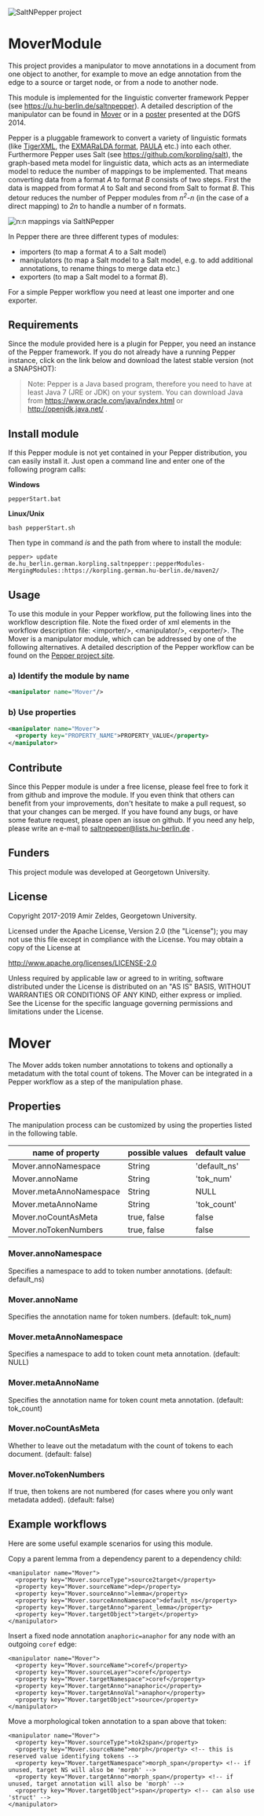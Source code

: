 ![SaltNPepper project](./gh-site/img/SaltNPepper_logo2010.png)
# MoverModule

This project provides a manipulator to move annotations in a document from one object to another, for example to move an edge annotation from the edge to a source or target node, or from a node to another node.

This module is implemented for the linguistic converter framework Pepper (see https://u.hu-berlin.de/saltnpepper). A detailed description of the manipulator can be found in [Mover](#details1) or in a [poster](http://dx.doi.org/10.5281/zenodo.15640) presented at the DGfS 2014.

Pepper is a pluggable framework to convert a variety of linguistic formats (like [TigerXML](http://www.ims.uni-stuttgart.de/forschung/ressourcen/werkzeuge/TIGERSearch/doc/html/TigerXML.html), the [EXMARaLDA format](http://www.exmaralda.org/), [PAULA](http://www.sfb632.uni-potsdam.de/paula.html) etc.) into each other. Furthermore Pepper uses Salt (see https://github.com/korpling/salt), the graph-based meta model for linguistic data, which acts as an intermediate model to reduce the number of mappings to be implemented. That means converting data from a format _A_ to format _B_ consists of two steps. First the data is mapped from format _A_ to Salt and second from Salt to format _B_. This detour reduces the number of Pepper modules from _n<sup>2</sup>-n_ (in the case of a direct mapping) to _2n_ to handle a number of n formats.

![n:n mappings via SaltNPepper](./gh-site/img/puzzle.png)

In Pepper there are three different types of modules:
* importers (to map a format _A_ to a Salt model)
* manipulators (to map a Salt model to a Salt model, e.g. to add additional annotations, to rename things to merge data etc.)
* exporters (to map a Salt model to a format _B_).

For a simple Pepper workflow you need at least one importer and one exporter.

## Requirements
Since the module provided here is a plugin for Pepper, you need an instance of the Pepper framework. If you do not already have a running Pepper instance, click on the link below and download the latest stable version (not a SNAPSHOT):

> Note:
> Pepper is a Java based program, therefore you need to have at least Java 7 (JRE or JDK) on your system. You can download Java from https://www.oracle.com/java/index.html or http://openjdk.java.net/ .


## Install module
If this Pepper module is not yet contained in your Pepper distribution, you can easily install it. Just open a command line and enter one of the following program calls:

**Windows**
```
pepperStart.bat
```

**Linux/Unix**
```
bash pepperStart.sh
```

Then type in command *is* and the path from where to install the module:
```
pepper> update de.hu_berlin.german.korpling.saltnpepper::pepperModules-MergingModules::https://korpling.german.hu-berlin.de/maven2/
```

## Usage
To use this module in your Pepper workflow, put the following lines into the workflow description file. Note the fixed order of xml elements in the workflow description file: &lt;importer/>, &lt;manipulator/>, &lt;exporter/>. The Mover is a manipulator module, which can be addressed by one of the following alternatives.
A detailed description of the Pepper workflow can be found on the [Pepper project site](https://u.hu-berlin.de/saltnpepper).

### a) Identify the module by name

```xml
<manipulator name="Mover"/>
```

### b) Use properties

```xml
<manipulator name="Mover">
  <property key="PROPERTY_NAME">PROPERTY_VALUE</property>
</manipulator>
```

## Contribute
Since this Pepper module is under a free license, please feel free to fork it from github and improve the module. If you even think that others can benefit from your improvements, don't hesitate to make a pull request, so that your changes can be merged.
If you have found any bugs, or have some feature request, please open an issue on github. If you need any help, please write an e-mail to saltnpepper@lists.hu-berlin.de .

## Funders
This project module was developed at Georgetown University.

## License
  Copyright 2017-2019 Amir Zeldes, Georgetown University.

  Licensed under the Apache License, Version 2.0 (the "License");
  you may not use this file except in compliance with the License.
  You may obtain a copy of the License at

  http://www.apache.org/licenses/LICENSE-2.0

  Unless required by applicable law or agreed to in writing, software
  distributed under the License is distributed on an "AS IS" BASIS,
  WITHOUT WARRANTIES OR CONDITIONS OF ANY KIND, either express or implied.
  See the License for the specific language governing permissions and
  limitations under the License.


# <a name="details1">Mover</a>
The Mover adds token number annotations to tokens and optionally a metadatum with the total count of tokens. The Mover can be integrated in a Pepper workflow as a step of the manipulation phase.

## Properties
The manipulation process can be customized by using the properties listed in the following table.

|name of property			|possible values		|default value|
|---------------------------|-----------------------|-------------|
|Mover.annoNamespace			    |String	                |'default_ns'|
|Mover.annoName			    |String	                |'tok_num'|
|Mover.metaAnnoNamespace			    |String	                |NULL|
|Mover.metaAnnoName			    |String	                |'tok_count'|
|Mover.noCountAsMeta				    |true, false			|false|
|Mover.noTokenNumbers	            |true, false			|false|

### Mover.annoNamespace
Specifies a namespace to add to token number annotations. (default: default_ns)

### Mover.annoName
Specifies the annotation name for token numbers. (default: tok_num)

### Mover.metaAnnoNamespace
Specifies a namespace to add to token count meta annotation. (default: NULL)

### Mover.metaAnnoName
Specifies the annotation name for token count meta annotation. (default: tok_count)

### Mover.noCountAsMeta
Whether to leave out the metadatum with the count of tokens to each document. (default: false)

### Mover.noTokenNumbers
If true, then tokens are not numbered (for cases where you only want metadata added). (default: false)

## Example workflows

Here are some useful example scenarios for using this module.

Copy a parent lemma from a dependency parent to a dependency child:

```
<manipulator name="Mover">
  <property key="Mover.sourceType">source2target</property>
  <property key="Mover.sourceName">dep</property>
  <property key="Mover.sourceAnno">lemma</property>
  <property key="Mover.sourceAnnoNamespace">default_ns</property>
  <property key="Mover.targetAnno">parent_lemma</property>
  <property key="Mover.targetObject">target</property>
</manipulator>
```

Insert a fixed node annotation `anaphoric=anaphor` for any node with an outgoing `coref` edge:

```
<manipulator name="Mover">
  <property key="Mover.sourceName">coref</property>
  <property key="Mover.sourceLayer">coref</property>
  <property key="Mover.targetNamespace">coref</property>
  <property key="Mover.targetAnno">anaphoric</property>
  <property key="Mover.targetAnnoVal">anaphor</property>
  <property key="Mover.targetObject">source</property>
</manipulator>
```

Move a morphological token annotation to a span above that token:

```
<manipulator name="Mover">
  <property key="Mover.sourceType">tok2span</property>
  <property key="Mover.sourceName">morph</property> <!-- this is  reserved value identifying tokens -->
  <property key="Mover.targetNamespace">morph_span</property> <!-- if unused, target NS will also be 'morph' -->
  <property key="Mover.targetAnno">morph_span</property> <!-- if unused, target annotation will also be 'morph' -->
  <property key="Mover.targetObject">span</property> <!-- can also use 'struct' -->
</manipulator>
```
